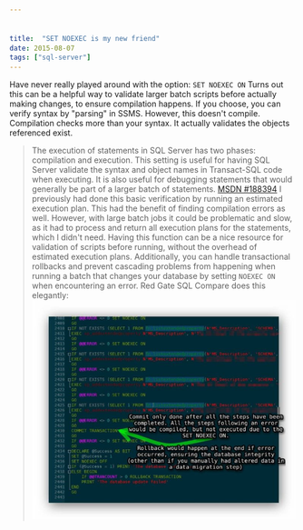 ```yaml
---


title:  "SET NOEXEC is my new friend"
date: 2015-08-07
tags: ["sql-server"]
---
```


Have never really played around with the option: `SET NOEXEC ON`
Turns out this can be a helpful way to validate larger batch scripts before actually making changes, to ensure compilation happens. If you choose, you can verify syntax by "parsing" in SSMS. However, this doesn't compile. Compilation checks more than your syntax. It actually validates the objects referenced exist.

> The execution of statements in SQL Server has two phases: compilation and execution. This setting is useful for having SQL Server validate the syntax and object names in Transact-SQL code when executing. It is also useful for debugging statements that would generally be part of a larger batch of statements. [MSDN #188394](https://goo.gl/jg5RnU)
> I previously had done this basic verification by running an estimated execution plan. This had the benefit of finding compilation errors as well. However, with large batch jobs it could be problematic and slow, as it had to process and return all execution plans for the statements, which I didn't need.
> Having this function can be a nice resource for validation of scripts before running, without the overhead of estimated execution plans.
> Additionally, you can handle transactional rollbacks and prevent cascading problems from happening when running a batch that changes your database by setting `NOEXEC ON` when encountering an error. Red Gate SQL Compare does this elegantly:
> ![MyDescription](/assets/img/2015.08.05_14h03m00s_026__ewrvo0.jpg)
